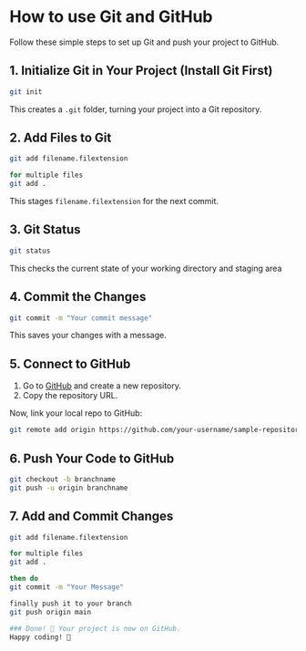 # How to use Git and GitHub

Follow these simple steps to set up Git and push your project to GitHub.

## 1. Initialize Git in Your Project (Install Git First)
```bash
git init
```
This creates a `.git` folder, turning your project into a Git repository.

## 2. Add Files to Git
```bash
git add filename.filextension

for multiple files 
git add .
```
This stages `filename.filextension` for the next commit.

## 3. Git Status
``` bash
git status
```
This checks the current state of your working directory and staging area

## 4. Commit the Changes
```bash
git commit -m "Your commit message"
```
This saves your changes with a message.

## 5. Connect to GitHub
1. Go to [GitHub](https://github.com/) and create a new repository.
2. Copy the repository URL.

Now, link your local repo to GitHub:
```bash
git remote add origin https://github.com/your-username/sample-repository.git
```

## 6. Push Your Code to GitHub
```bash
git checkout -b branchname
git push -u origin branchname
```

## 7. Add and Commit Changes
```bash
git add filename.filextension

for multiple files 
git add .

then do
git commit -m "Your Message"

finally push it to your branch
git push origin main

### Done! 🎉 Your project is now on GitHub.
Happy coding! 🚀
